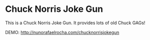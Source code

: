 Chuck Norris Joke Gun
=====================

This is a Chuck Norris Joke Gun. It provides lots of old Chuck GAGs!

DEMO: http://nunorafaelrocha.com/chucknorrisjokegun
